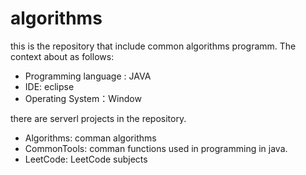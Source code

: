 # algorithms
this is the repository that include common algorithms programm.
The context about as follows:
- Programming language : JAVA
- IDE: eclipse
- Operating System：Window

there are serverl projects in the repository.
- Algorithms: comman algorithms
- CommonTools: comman functions used in programming in java.
- LeetCode: LeetCode subjects
